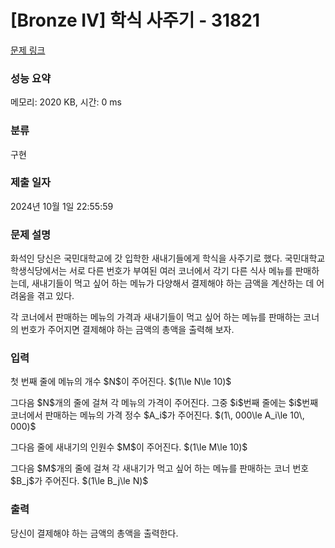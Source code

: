 # [Bronze IV] 학식 사주기 - 31821 

[문제 링크](https://www.acmicpc.net/problem/31821) 

### 성능 요약

메모리: 2020 KB, 시간: 0 ms

### 분류

구현

### 제출 일자

2024년 10월 1일 22:55:59

### 문제 설명

<p>화석인 당신은 국민대학교에 갓 입학한 새내기들에게 학식을 사주기로 했다. 국민대학교 학생식당에서는 서로 다른 번호가 부여된 여러 코너에서 각기 다른 식사 메뉴를 판매하는데, 새내기들이 먹고 싶어 하는 메뉴가 다양해서 결제해야 하는 금액을 계산하는 데 어려움을 겪고 있다.</p>

<p>각 코너에서 판매하는 메뉴의 가격과 새내기들이 먹고 싶어 하는 메뉴를 판매하는 코너의 번호가 주어지면 결제해야 하는 금액의 총액을 출력해 보자.</p>

### 입력 

 <p>첫 번째 줄에 메뉴의 개수 $N$이 주어진다. $(1\le N\le 10)$</p>

<p>그다음 $N$개의 줄에 걸쳐 각 메뉴의 가격이 주어진다. 그중 $i$번째 줄에는 $i$번째 코너에서 판매하는 메뉴의 가격 정수 $A_i$가 주어진다. $(1\, 000\le A_i\le 10\, 000)$</p>

<p>그다음 줄에 새내기의 인원수 $M$이 주어진다. $(1\le M\le 10)$</p>

<p>그다음 $M$개의 줄에 걸쳐 각 새내기가 먹고 싶어 하는 메뉴를 판매하는 코너 번호 $B_j$가 주어진다. $(1\le B_j\le N)$</p>

### 출력 

 <p>당신이 결제해야 하는 금액의 총액을 출력한다.</p>

